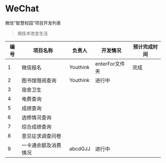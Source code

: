 # WeChat
微信“智慧校园”项目开发列表
>用技术改变生活

|编号|项目名称|负责人|开发情况|预计完成时间|
|----|--------|-------|---------|----------|
|1|微信报名|Youthink|enterFor文件夹|完成|
|2|图书馆借阅查询|Youthink|进行中||11月1日|
|3|宿舍卫生|||||
|4|电费查询|||||
|5|成绩查询|||||
|6|选修情况查询||||||
|7|综合成绩查询||||||
|8|意见征求调查问卷||||||
|9|一卡通余额及消费情况|abcdGJJ|进行中|||
